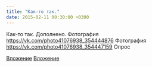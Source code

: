 ```yaml
---
title: "Как-то так."
date: 2015-02-11 00:30:00 +0300
---
```


Как-то так.
Дополнено.
Фотография
<a class="vk-attach" href="https://vk.com/photo41076938_354444876">https://vk.com/photo41076938_354444876</a>
Фотография
<a class="vk-attach" href="https://vk.com/photo41076938_354447159">https://vk.com/photo41076938_354447159</a>
Опрос

<a class="vk-attach" href="https://vk.com/photo41076938_354444876">Вложение</a>
<a class="vk-attach" href="https://vk.com/photo41076938_354447159">Вложение</a>
